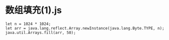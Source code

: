  # 数组填充(1).js
```
let n = 1024 * 1024;
let arr = java.lang.reflect.Array.newInstance(java.lang.Byte.TYPE, n);
java.util.Arrays.fill(arr, 50);
```
